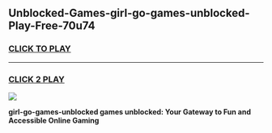 
## Unblocked-Games-girl-go-games-unblocked-Play-Free-70u74
<h3>
<a href="https://premium76.site?title=girl-go-games-unblocked&ref=17A">CLICK TO PLAY</a></h3>
<hr>

<h3>
<a href="https://premium76.site?title=girl-go-games-unblocked&ref=17A">CLICK 2 PLAY</a>
  
</h3>

<a href="https://premium76.site?title=girl-go-games-unblocked&ref=17A"><img src="https://clearcache.store/games.png"></a>


**girl-go-games-unblocked games unblocked: Your Gateway to Fun and Accessible Online Gaming**
